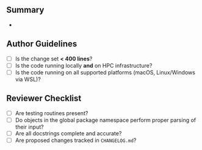 <!--
Copyright (c) 2023 Ernst Strüngmann Institute (ESI) for Neuroscience
in Cooperation with Max Planck Society
SPDX-License-Identifier: CC-BY-NC-SA-1.0
-->

Summary
-------
-


Author Guidelines
-----------------

- [ ] Is the change set **< 400 lines**?
- [ ] Is the code running locally **and** on HPC infrastructure?
- [ ] Is the code running on all supported platforms (macOS, Linux/Windows via WSL)?

Reviewer Checklist
------------------

- [ ] Are testing routines present?
- [ ] Do objects in the global package namespace perform proper parsing of their input?
- [ ] Are all docstrings complete and accurate?
- [ ] Are proposed changes tracked in `CHANGELOG.md`?
